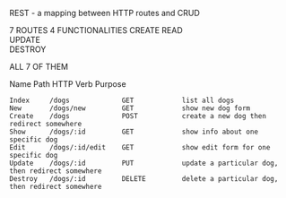 
REST - a mapping between HTTP routes and CRUD

7 ROUTES
4 FUNCTIONALITIES
CREATE
READ      
UPDATE    
DESTROY  


ALL 7 OF THEM

Name      Path              HTTP Verb      Purpose
~~~~~~~~~~~~~~~~~~~~~~~~~~~~~~~~~~~~~~~~~~~~~~~~~~~~~~~~~~~~~~~~~~~~~~~~~~~~~~~~~~~~~~~~~~~~
Index     /dogs             GET            list all dogs
New       /dogs/new         GET            show new dog form
Create    /dogs             POST           create a new dog then redirect somewhere
Show      /dogs/:id         GET            show info about one specific dog
Edit      /dogs/:id/edit    GET            show edit form for one specific dog
Update    /dogs/:id         PUT            update a particular dog, then redirect somewhere
Destroy   /dogs/:id         DELETE         delete a particular dog, then redirect somewhere
